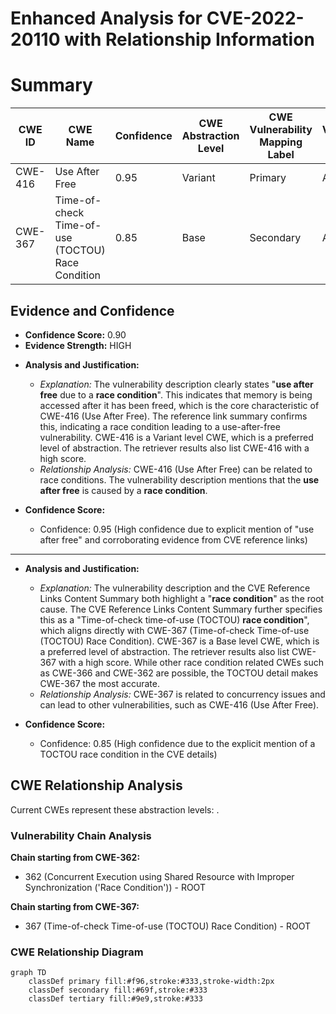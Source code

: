 # Enhanced Analysis for CVE-2022-20110 with Relationship Information

# Summary
| CWE ID  | CWE Name                                                                                                              | Confidence | CWE Abstraction Level | CWE Vulnerability Mapping Label | CWE-Vulnerability Mapping Notes |
| ------- | --------------------------------------------------------------------------------------------------------------------- | ---------- | ----------------------- | ------------------------------- | ----------------------------- |
| CWE-416 | Use After Free                                                                                                        | 0.95       | Variant                 | Primary                         | Allowed                       |
| CWE-367 | Time-of-check Time-of-use (TOCTOU) Race Condition                                                                    | 0.85       | Base                    | Secondary                       | Allowed                       |

## Evidence and Confidence

*   **Confidence Score:** 0.90
*   **Evidence Strength:** HIGH

- **Analysis and Justification:**
  - *Explanation:* The vulnerability description clearly states "**use after free** due to a **race condition**". This indicates that memory is being accessed after it has been freed, which is the core characteristic of CWE-416 (Use After Free). The reference link summary confirms this, indicating a race condition leading to a use-after-free vulnerability. CWE-416 is a Variant level CWE, which is a preferred level of abstraction. The retriever results also list CWE-416 with a high score.
  - *Relationship Analysis:* CWE-416 (Use After Free) can be related to race conditions. The vulnerability description mentions that the **use after free** is caused by a **race condition**.

- **Confidence Score:**
  - Confidence: 0.95 (High confidence due to explicit mention of "use after free" and corroborating evidence from CVE reference links)

---

- **Analysis and Justification:**
  - *Explanation:* The vulnerability description and the CVE Reference Links Content Summary both highlight a "**race condition**" as the root cause. The CVE Reference Links Content Summary further specifies this as a "Time-of-check time-of-use (TOCTOU) **race condition**", which aligns directly with CWE-367 (Time-of-check Time-of-use (TOCTOU) Race Condition). CWE-367 is a Base level CWE, which is a preferred level of abstraction. The retriever results also list CWE-367 with a high score. While other race condition related CWEs such as CWE-366 and CWE-362 are possible, the TOCTOU detail makes CWE-367 the most accurate.
  - *Relationship Analysis:* CWE-367 is related to concurrency issues and can lead to other vulnerabilities, such as CWE-416 (Use After Free).

- **Confidence Score:**
  - Confidence: 0.85 (High confidence due to the explicit mention of a TOCTOU race condition in the CVE details)


## CWE Relationship Analysis

Current CWEs represent these abstraction levels: .


### Vulnerability Chain Analysis

**Chain starting from CWE-362:**
- 362 (Concurrent Execution using Shared Resource with Improper Synchronization ('Race Condition')) - ROOT


**Chain starting from CWE-367:**
- 367 (Time-of-check Time-of-use (TOCTOU) Race Condition) - ROOT



### CWE Relationship Diagram

```mermaid
graph TD
    classDef primary fill:#f96,stroke:#333,stroke-width:2px
    classDef secondary fill:#69f,stroke:#333
    classDef tertiary fill:#9e9,stroke:#333
```
